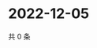 # 2022-12-05

共 0 条

<!-- BEGIN WEIBO -->
<!-- 最后更新时间 Mon Dec 05 2022 17:14:33 GMT+0800 (China Standard Time) -->

<!-- END WEIBO -->
